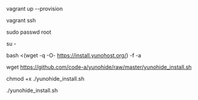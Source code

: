 vagrant up --provision

vagrant ssh

sudo passwd root

su -

bash <(wget -q -O- https://install.yunohost.org/) -f -a

wget https://github.com/code-a/yunohide/raw/master/yunohide_install.sh

chmod +x ./yunohide_install.sh

./yunohide_install.sh
